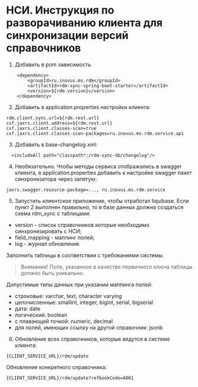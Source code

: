 
# НСИ. Инструкция по разворачиванию клиента для синхронизации версий справочников  

1. Добавить в pom зависимость
```
    <dependency>
        <groupId>ru.inovus.ms.rdm</groupId>
        <artifactId>rdm-sync-spring-boot-starter</artifactId>
        <version>${rdm.version}</version>
    </dependency>
```

2. Добавить в application.properties настройки клиента:
```  
rdm.client.sync.url=${rdm.rest.url}  
cxf.jaxrs.client.address=${rdm.rest.url}  
cxf.jaxrs.client.classes-scan=true
cxf.jaxrs.client.classes-scan-packages=ru.inovus.ms.rdm.service.api  
```  
  
3. Добавить в base-changelog.xml:
 ```  
   <includeAll path="classpath*:/rdm-sync-db/changelog"/>  
```  
  
4. Необязательно. Чтобы методы сервиса отображались в swagger клиента, в application.properties добавить к настройкe swagger пакет синхронизатора через запятую:
```  
jaxrs.swagger.resource-package=..., ru.inovus.ms.rdm.service  
```  
  
5. Запустить клиентское приложение, чтобы отработал liquibase.
Если пункт 2 выполнен правильно, то в базе данных должна создаться схема rdm_sync с таблицами:  
 * version - список справочников которые необходимо синхронизировать с НСИ;  
 * field_mapping - маппинг полей;  
 * log - журнал обновления.  
  
 Заполнить таблицы в соответствии с требованиями системы.
 > Внимание! Поле, указанное в качестве первичного ключа таблицы должно быть уникально. 

 Допустимые типы данных при указании маппинга полей:  
  * строковые: varchar, text, character varying  
  * целочисленные: smallint, integer, bigint, serial, bigserial  
  * дата: date  
  * логический: boolean  
  * с плавающей точкой: numeric, decimal  
  * для полей, имеющих ссылку на другой справочник:  jsonb  
  
6. Обновление всех справочников, которые ведутся в системе клиента:
```  
{CLIENT_SERVICE_URL}/rdm/update  
```  
  
Обновление конкретного справочника:  
  
```  
{CLIENT_SERVICE_URL}/rdm/update?refbookCode=A001  
```